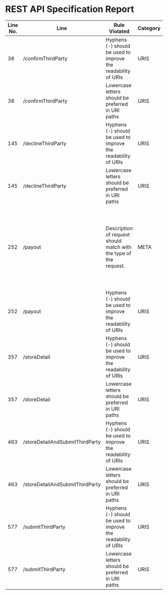 REST API Specification Report
=============================
| Line No. | Line                            | Rule Violated                                                     | Category | Severity | Rule Type | Software Quality Attributes    | Improvement Suggestion                                                                                                                             |
| -------- | ------------------------------- | ----------------------------------------------------------------- | -------- | -------- | --------- | ------------------------------ | -------------------------------------------------------------------------------------------------------------------------------------------------- |
| 38       | /confirmThirdParty              | Hyphens (-) should be used to improve the readability of URIs     | URIS     | ERROR    | STATIC    | COMPATIBILITY, MAINTAINABILITY | Use hyphens to improve the readability of the segments                                                                                             |
| 38       | /confirmThirdParty              | Lowercase letters should be preferred in URI paths                | URIS     | ERROR    | STATIC    | COMPATIBILITY, MAINTAINABILITY | Change uppercase letters to lowercase letters                                                                                                      |
| 145      | /declineThirdParty              | Hyphens (-) should be used to improve the readability of URIs     | URIS     | ERROR    | STATIC    | COMPATIBILITY, MAINTAINABILITY | Use hyphens to improve the readability of the segments                                                                                             |
| 145      | /declineThirdParty              | Lowercase letters should be preferred in URI paths                | URIS     | ERROR    | STATIC    | COMPATIBILITY, MAINTAINABILITY | Change uppercase letters to lowercase letters                                                                                                      |
| 252      | /payout                         | Description of request should match with the type of the request. | META     | WARNING  | STATIC    | MAINTAINABILITY                | POST must be used to create a new resource in a collection or to execute controllers and not for other purposes The request should be of type: GET |
| 252      | /payout                         | Hyphens (-) should be used to improve the readability of URIs     | URIS     | ERROR    | STATIC    | COMPATIBILITY, MAINTAINABILITY | Use hyphens to improve the readability of the segments                                                                                             |
| 357      | /storeDetail                    | Hyphens (-) should be used to improve the readability of URIs     | URIS     | ERROR    | STATIC    | COMPATIBILITY, MAINTAINABILITY | Use hyphens to improve the readability of the segments                                                                                             |
| 357      | /storeDetail                    | Lowercase letters should be preferred in URI paths                | URIS     | ERROR    | STATIC    | COMPATIBILITY, MAINTAINABILITY | Change uppercase letters to lowercase letters                                                                                                      |
| 463      | /storeDetailAndSubmitThirdParty | Hyphens (-) should be used to improve the readability of URIs     | URIS     | ERROR    | STATIC    | COMPATIBILITY, MAINTAINABILITY | Use hyphens to improve the readability of the segments                                                                                             |
| 463      | /storeDetailAndSubmitThirdParty | Lowercase letters should be preferred in URI paths                | URIS     | ERROR    | STATIC    | COMPATIBILITY, MAINTAINABILITY | Change uppercase letters to lowercase letters                                                                                                      |
| 577      | /submitThirdParty               | Hyphens (-) should be used to improve the readability of URIs     | URIS     | ERROR    | STATIC    | COMPATIBILITY, MAINTAINABILITY | Use hyphens to improve the readability of the segments                                                                                             |
| 577      | /submitThirdParty               | Lowercase letters should be preferred in URI paths                | URIS     | ERROR    | STATIC    | COMPATIBILITY, MAINTAINABILITY | Change uppercase letters to lowercase letters                                                                                                      |